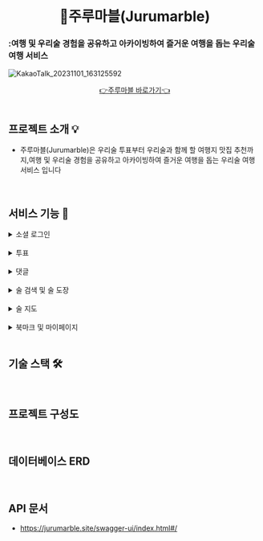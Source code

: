 # <div align="center"> 🍶주루마블(Jurumarble)</div>

### :여행 및 우리술 경험을 공유하고 아카이빙하여 즐거운 여행을 돕는 우리술 여행 서비스

![KakaoTalk_20231101_163125592](https://github.com/jurumarble/jurumarble-BE/assets/80972298/64f13983-44e1-47f2-a36d-0ba5d9b4f8af)

<div align="center">
    <a href="https://jurumarble.vercel.app">👉주루마블 바로가기👈</a>
</div>

<br>

## 프로젝트 소개 💡
- 주루마블(Jurumarble)은 우리술 투표부터 우리술과 함께 할 여행지 맛집 추천까지,여행 및 우리술 경험을 공유하고 아카이빙하여 즐거운 여행을 돕는 우리술 여행 서비스 입니다

<br>

## 서비스 기능 📖

<details>
<summary>소셜 로그인</summary>
<br>
<div style="display: flex; justify-content: center;">
  <img src="https://github.com/jurumarble/jurumarble-BE/assets/80972298/1b08e0b8-94b5-4df1-82bf-b9c91f03e58d"  width="300"/>
</div>
</details>

<br>

<details>
<summary>투표</summary>
<br>
<div style="display: flex; justify-content: space-between;">

<div style="width: 300px; margin-right: 20px;">
  <p style="text-align: center;">투표 등록</p>
  <img src="https://github.com/jurumarble/jurumarble-BE/assets/80972298/9d8965dc-21c2-4ab4-b325-0960d0f2e923" width="300"/>
</div>

<div style="width: 300px;">
  <p style="text-align: center;">투표 참여</p>
  <img src="https://github.com/jurumarble/jurumarble-BE/assets/80972298/9d5da981-1aa1-455d-a12f-7de13bbd7cfa" width="300"/>
</div>

</div>
</details>
<br>

<details>
<summary>댓글</summary>
<br>
<div style="display: flex; justify-content: center;">
  <img src="https://github.com/jurumarble/jurumarble-BE/assets/80972298/a0198457-577a-4cd0-9b21-d4f79d3133e8" width="300"/>
</div>
</details>

<br>

<details>
<summary>술 검색 및 술 도장</summary>
<br>
<div style="display: flex; justify-content: center;">
  <img src="https://github.com/jurumarble/jurumarble-BE/assets/80972298/a4b74ec2-24f9-433f-ae6a-651f1665b43b" width="300"/>
</div>
</details>

<br>

<details>
<summary>술 지도</summary>
<br>
<div style="display: flex; justify-content: center;">
  <img src="https://github.com/jurumarble/jurumarble-BE/assets/80972298/4d61bf0f-3939-47f2-9348-0a87d9704d11" width="300"/>
</div>
</details>

<br>

<details>
<summary>북마크 및 마이페이지</summary>
<br>
<div style="display: flex; justify-content: center;">
  <img src="https://github.com/jurumarble/jurumarble-BE/assets/80972298/d70965de-761d-42db-ac81-5495bbda7c17" width="300"/>
</div>
</details>

<br>

## 기술 스택 🛠

<br>

## 프로젝트 구성도

<br>

## 데이터베이스 ERD

<br>

## API 문서
- https://jurumarble.site/swagger-ui/index.html#/

